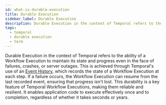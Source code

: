 ```yaml
---
id: what-is-durable-execution
title: Durable Execution
sidebar_label: Durable Execution
description: Durable Execution in the context of Temporal refers to the ability of a Workflow Execution to maintain its state and progress even in the face of failures, crashes, or server outages.
tags:
  - temporal
  - durable execution
  - term
---
```


Durable Execution in the context of Temporal refers to the ability of a Workflow Execution to maintain its state and progress even in the face of failures, crashes, or server outages.
This is achieved through Temporal's use of an [Event History](/concepts/what-is-an-event-history), which records the state of a Workflow Execution at each step.
If a failure occurs, the Workflow Execution can resume from the last recorded event, ensuring that progress isn't lost.
This durability is a key feature of Temporal Workflow Executions, making them reliable and resilient.
It enables application code to execute effectively once and to completion, regardless of whether it takes seconds or years.
